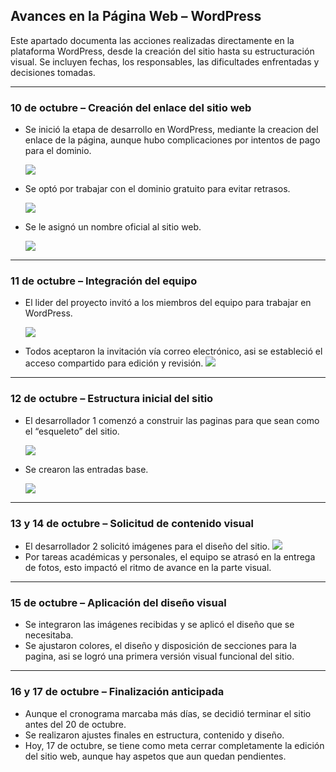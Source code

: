 ##  Avances en la Página Web – WordPress

Este apartado documenta las acciones realizadas directamente en la plataforma WordPress, desde la creación del sitio hasta su estructuración visual. Se incluyen fechas, los responsables, las dificultades enfrentadas y decisiones tomadas.

---

###  10 de octubre – Creación del enlace del sitio web
- Se inició la etapa de desarrollo en WordPress, mediante la creacion del enlace de la página, aunque hubo complicaciones por intentos de pago para el dominio.
  
  ![](https://github.com/Starlight2D/P-gina-web-en-WordPress-que-funcione-como-gu-a-/blob/2f63e0d95623d3c12f39750aaa5321de072f7123/enlace.png)
  
- Se optó por trabajar con el dominio gratuito para evitar retrasos.
  
  ![](https://github.com/Starlight2D/P-gina-web-en-WordPress-que-funcione-como-gu-a-/blob/c755b2a23e5a2430ba5ae5123776ddce132ba99f/dominio.png)
  
- Se le asignó un nombre oficial al sitio web.
  
  ![](https://github.com/Starlight2D/P-gina-web-en-WordPress-que-funcione-como-gu-a-/blob/970b9a0d7dd83aa1baa51c092bc5bcf72cc42e83/nombresitio.png)

---

###  11 de octubre – Integración del equipo
- El lider del proyecto invitó a los miembros del equipo para trabajar en WordPress.
  
  ![](https://github.com/Starlight2D/P-gina-web-en-WordPress-que-funcione-como-gu-a-/blob/cb3512369c34cae2115ca4a44606b458f9de3a3f/invitarmiembros.png)
  
- Todos aceptaron la invitación vía correo electrónico, asi se estableció el acceso compartido para edición y revisión.
  ![](https://github.com/Starlight2D/P-gina-web-en-WordPress-que-funcione-como-gu-a-/blob/6ee13133ce82ffccf66663d65fb58d1449d1aaa9/aceptarinvitacion.jpg)

---

###  12 de octubre – Estructura inicial del sitio
- El desarrollador 1 comenzó a construir las paginas para que sean como el “esqueleto” del sitio.
  
  ![](https://github.com/Starlight2D/P-gina-web-en-WordPress-que-funcione-como-gu-a-/blob/087b577cef970b0e2a99891faf4b1b0021dda350/pagina.png)
  
- Se crearon las entradas base.
  
  ![](https://github.com/Starlight2D/P-gina-web-en-WordPress-que-funcione-como-gu-a-/blob/cf72847a779dacfd123546284fe7063e9fe84332/entradas.png)
  

---

###  13 y 14 de octubre – Solicitud de contenido visual
- El desarrollador 2 solicitó imágenes para el diseño del sitio.
  ![](https://github.com/Starlight2D/P-gina-web-en-WordPress-que-funcione-como-gu-a-/blob/d4993bc9f0b6bca95b4c80513b857f914aebd0a5/imagenes.png)
- Por tareas académicas y personales, el equipo se atrasó en la entrega de fotos, esto impactó el ritmo de avance en la parte visual.

---

###  15 de octubre – Aplicación del diseño visual
- Se integraron las imágenes recibidas y se aplicó el diseño que se necesitaba.
  ![]()
- Se ajustaron colores, el diseño y disposición de secciones para la pagina, asi se logró una primera versión visual funcional del sitio.
  ![]()

---

###  16 y 17 de octubre – Finalización anticipada
- Aunque el cronograma marcaba más días, se decidió terminar el sitio antes del 20 de octubre.
- Se realizaron ajustes finales en estructura, contenido y diseño.
  ![]()
- Hoy, 17 de octubre, se tiene como meta cerrar completamente la edición del sitio web, aunque hay aspetos que aun quedan pendientes.


